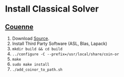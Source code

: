# Install Classical Solver

## [Couenne](https://projects.coin-or.org/Couenne)

1. Download [Source](https://www.coin-or.org/download/source/Couenne).
1. Install Third Party Software (ASL, Blas, Lapack)
1. `mkdir build && cd build`
1. `../configure -C --prefix=/usr/local/share/coin-or`
1. `make`
1. `sudo make install`
1. `./add_coinor_to_path.sh`
